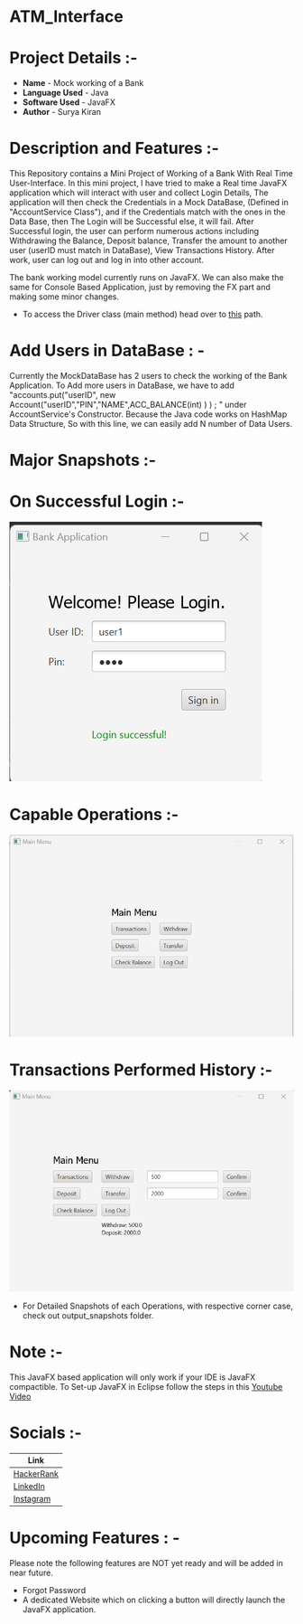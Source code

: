 # ATM_Interface 

# Project Details :-

* **Name** - Mock working of a Bank
* **Language Used** - Java
* **Software Used** - JavaFX
* **Author** - Surya Kiran

# Description and Features :- 

This Repository contains a Mini Project of Working of a Bank With Real Time User-Interface. In this mini project, I have tried to make a Real time JavaFX application which will interact with user and collect Login Details, The application will then check the Credentials in a Mock DataBase, (Defined in "AccountService Class"), and if the Credentials match with the ones in the Data Base, then The Login will be Successful else, it will fail. After Successful login, the user can perform numerous actions including Withdrawing the Balance, Deposit balance, Transfer the amount to another user (userID must match in DataBase), View Transactions History. After work, user can log out and log in into other account. 

The bank working model currently runs on JavaFX. We can also make the same for Console Based Application, just by removing the FX part and making some minor changes. 

* To access the Driver class (main method) head over to [this](bank/src/JavaFX_bank_work/Driver.java "Redirects you to Driver Class") path. 


# Add Users in DataBase : - 
Currently the MockDataBase has 2 users to check the working of the Bank Application. To Add more users in DataBase, we have to add "accounts.put("userID", new Account("userID","PIN","NAME",ACC_BALANCE(int) ) ) ; " under AccountService's Constructor. Because the Java code works on HashMap Data Structure, So with this line, we can easily add N number of Data Users. 


# Major Snapshots :- 
# On Successful Login :- 
![Login_Interface](output_snapshots/onSuccessful_Login/login_interface1.png "The interface which appears after entering correct credentials")

# Capable Operations :- 
![Operations_Interface](output_snapshots/onSuccessful_Login/login_interface2.png "The operations this mock atm is capable to perform")

# Transactions Performed History :- 
![Transactions_OnClick](output_snapshots/onSuccessful_Login/transactions_onClick.png "Transaction History of sample")

* For Detailed Snapshots of each Operations, with respective corner case, check out output_snapshots folder. 


# Note :- 
This JavaFX based application will only work if your IDE is JavaFX compactible.
To Set-up JavaFX in Eclipse follow the steps in this [Youtube Video](https://www.youtube.com/watch?v=H12uPhQ-oyY "This will redirect you to Youtube Video for Java FX Setup in Eclipse")


# Socials :- 

Link                                                                        |
----------------------------------------------------------------------------|
[HackerRank](https://www.hackerrank.com/Surya_15 "My HackerRank Profile")|
[LinkedIn](https://www.linkedin.com/in/surya-kiran-3430b525b/ "My LinkedIn page")    |
[Instagram](https://www.instagram.com/suryaa.kiran/ "My Insta Page, Just in case you wanna follow :p")             |


# Upcoming Features : - 
Please note the following features are NOT yet ready and will be added in near future. 
* Forgot Password
* A dedicated Website which on clicking a button will directly launch the JavaFX application. 

